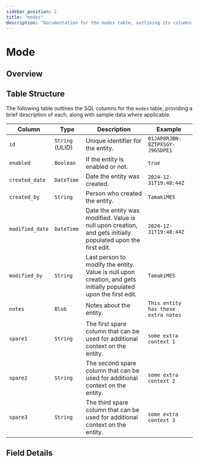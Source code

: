 ```yaml
---
sidebar_position: 2
title: "modes"
description: "Documentation for the modes table, outlining its columns and structure."
---
```


# Mode

## Overview

## Table Structure

The following table outlines the SQL columns for the `modes` table, providing a brief description of each, along
with sample data where applicable.

| Column                                    | Type                | Description                                                                                                                                   | Example                                                                                                        |
|-------------------------------------------|---------------------|-----------------------------------------------------------------------------------------------------------------------------------------------|----------------------------------------------------------------------------------------------------------------|
| `id`                                      | `String` (ULID)     | Unique identifier for the entity.                                                                                                             | `01JAP8RJBN-8ZTPXSGY-J9GSDPE1`                                                                                 |
| `enabled`                                 | `Boolean`           | If the entity is enabled or not.                                                                                                              | `true`                                                                                                         |
| `created_date`                            | `DateTime`          | Date the entity was created.                                                                                                                  | `2024-12-31T19:48:44Z`                                                                                         |
| `created_by`                              | `String`            | Person who created the entity.                                                                                                                | `TamakiMES`                                                                                                    |
| `modified_date`                           | `DateTime`          | Date the entity was modified. Value is null upon creation, and gets initially populated upon the first edit.                                  | `2024-12-31T19:48:44Z`                                                                                         |
| `modified_by`                             | `String`            | Last person to modify the entity. Value is null upon creation, and gets initially populated upon the first edit.                              | `TamakiMES`                                                                                                    |
| `notes`                                   | `Blob`              | Notes about the entity.                                                                                                                       | `This entity has these extra notes`                                                                            |
| `spare1`                                  | `String`            | The first spare column that can be used for additional context on the entity.                                                                 | `some extra context 1`                                                                                         |
| `spare2`                                  | `String`            | The second spare column that can be used for additional context on the entity.                                                                | `some extra context 2`                                                                                         |
| `spare3`                                  | `String`            | The third spare column that can be used for additional context on the entity.                                                                 | `some extra context 3`                                                                                         |

## Field Details

